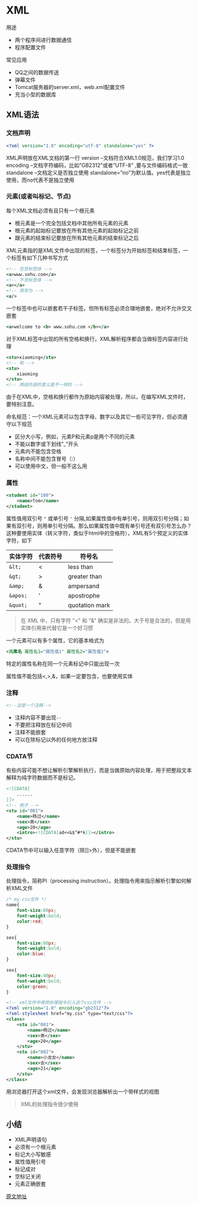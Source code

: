 # XML
用途
- 两个程序间进行数据通信
- 程序配置文件

常见应用
- QQ之间的数据传送
- 弹幕文件
- Tomcat服务器的server.xml，web.xml配置文件
- 充当小型的数据库

## XML语法

### 文档声明
```xml
<?xml version="1.0" encoding="utf-8" standalone="yes" ?>
```
XML声明放在XML文档的第一行
version –文档符合XML1.0规范，我们学习1.0 
encoding –文档字符编码，比如”GB2312”或者”UTF-8” ,要与文件编码格式一致
standalone –文档定义是否独立使用 
standalone=”no”为默认值。yes代表是独立使用，而no代表不是独立使用

### 元素(或者叫标记、节点)
每个XML文档必须有且只有一个根元素
- 根元素是一个完全包括文档中其他所有元素的元素
- 根元素的起始标记要放在所有其他元素的起始标记之前
- 跟元素的结束标记要放在所有其他元素的结束标记之后

XML元素指的是XML文件中出现的标签，一个标签分为开始标签和结束标签，一个标签有如下几种书写方式
```xml
<!-- 包含标签体 -->
<a>www.sohu.com</a>
<!-- 不含标签体 -->
<a></a>
<!-- 简写为 -->
<a/>
```
一个标签中也可以嵌套若干子标签。但所有标签必须合理地嵌套，绝对不允许交叉嵌套
```xml
<a>welcome to <b> www.sohu.com </b></a>
```
对于XML标签中出现的所有空格和换行，XML解析程序都会当做标签内容进行处理
```xml
<stu>xiaoming</stu>
<!-- 和 -->
<stu>
    xiaoming
</stu>
<!-- 两段内容的意义是不一样的 -->
```
由于在XML中，空格和换行都作为原始内容被处理，所以，在编写XML文件时，要特别注意。

命名规范：一个XML元素可以包含字母、数字以及其它一些可见字符，但必须遵守以下规范
- 区分大小写，例如，元素P和元素p是两个不同的元素
- 不能以数字或下划线”_”开头
- 元素内不能包含空格
- 名称中间不能包含冒号（:）
- 可以使用中文，但一般不这么用

### 属性
```xml
<student id="100">
    <name>Tom</name>
</student>
```
属性值用双引号 `"` 或单引号 `'` 分隔,如果属性值中有单引号，则用双引号分隔；如果有双引号，则用单引号分隔。那么如果属性值中既有单引号还有双引号怎么办？这种要使用实体（转义字符，类似于html中的空格符），XML有5个预定义的实体字符，如下

实体字符|代表符号|符号名
--|--|--
`&lt;`|<|less than
`&gt;`|>|greater than
`&amp;`|&|ampersand
`&apos;`|'|apostrophe
`&quot;`|"|quotation mark
>在 XML 中，只有字符 "<" 和 "&" 确实是非法的。大于号是合法的，但是用实体引用来代替它是一个好习惯

一个元素可以有多个属性，它的基本格式为
```xml
<元素名 属性名1="属性值1" 属性名2="属性值2">
```
特定的属性名称在同一个元素标记中只能出现一次

属性值不能包括<,>,&，如果一定要包含，也要使用实体

### 注释

```xml
<!--这是一个注释-->
```
- 注释内容不要出现`--`
- 不要把注释放在标记中间
- 注释不能嵌套 
- 可以在除标记以外的任何地方放注释

### CDATA节
有些内容可能不想让解析引擎解析执行，而是当做原始内容处理，用于把整段文本解释为纯字符数据而不是标记。
```xml
<![CDATA[
    ......
]]>
<!-- 例子 -->
<stu id="001">
    <name>杨过</name> 
    <sex>男</sex>
    <age>20</age>
    <intro><![CDATA[ad<<&$^#*k]]></intro>
</stu>
```
CDATA节中可以输入任意字符（除]]>外），但是不能嵌套

### 处理指令
处理指令，简称PI（processing instruction）。处理指令用来指示解析引擎如何解析XML文件
```css
/* my.css文件 */
name{
    font-size:80px;
    font-weight:bold;
    color:red;
}

sex{
    font-size:60px;
    font-weight:bold;
    color:blue;
}

sex{
    font-size:40px;
    font-weight:bold;
    color:green;
}
```
```xml
<!-- xml文件中使用处理指令引入这个css文件 -->
<?xml version="1.0" encoding="gb2312"?>
<?xml-stylesheet href="my.css" type="text/css"?>
<class>
    <stu id="001">
        <name>杨过</name> 
        <sex>男</sex>
        <age>20</age>
    </stu>  
    <stu id="002">
        <name>小龙女</name>    
        <sex>女</sex>
        <age>21</age>
    </stu>
</class>
```
用浏览器打开这个xml文件，会发现浏览器解析出一个带样式的视图
>XML的处理指令很少使用

## 小结
- XML声明语句
- 必须有一个根元素
- 标记大小写敏感
- 属性值用引号
- 标记成对
- 空标记关闭
- 元素正确嵌套






[原文地址](https://blog.csdn.net/gavin_john/article/details/51511180)